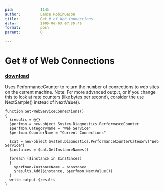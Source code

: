 ```yaml
---
pid:            1146
author:         Lance RobinGeson
title:          Get # of Web Connections
date:           2009-06-03 07:35:45
format:         posh
parent:         0

---
```


# Get # of Web Connections

### [download](//scripts/1146.ps1)

Uses PerformanceCounter to return the number of connections to web sites on the current machine.
Note:  For more advanced output, or if you change this to look at rate counters (like bytes per second), consider the use NextSample() instead of NextValue().

```posh
function Get-WebServiceConnections()
{
  $results = @{}
  $perfmon = new-object System.Diagnostics.PerformanceCounter
  $perfmon.CategoryName = "Web Service"
  $perfmon.CounterName = "Current Connections"

  $cat = new-object System.Diagnostics.PerformanceCounterCategory("Web Service")
  $instances = $cat.GetInstanceNames()

  foreach ($instance in $instances)
  {
    $perfmon.InstanceName = $instance
    $results.Add($instance, $perfmon.NextValue())
  }
  write-output $results
}
```
